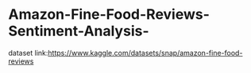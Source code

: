 # Amazon-Fine-Food-Reviews-Sentiment-Analysis-

dataset link:https://www.kaggle.com/datasets/snap/amazon-fine-food-reviews
